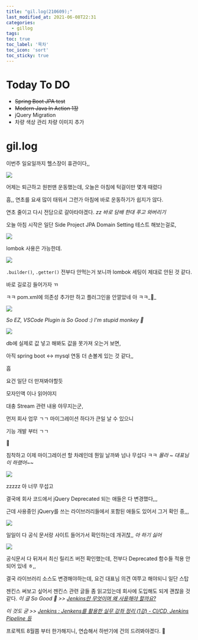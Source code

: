 ```yaml
---
title: "gil.log(210609);"
last_modified_at: 2021-06-08T22:31
categories: 
  - gillog
tags:
toc: true
toc_label: '목차'
toc_icon: 'sort'
toc_sticky: true
---
```

# Today To DO

- ~~Spring Boot JPA test~~
- ~~Modern Java In Action 1장~~
- jQuery Migration
- 차량 색상 관리 차량 이미지 추가


# gil.log

이번주 일요일까지 헬스장이 휴관이다,,

![](https://images.velog.io/images/gillog/post/37eacf89-76a8-42e9-ae34-45f98ab7838e/image.png)

어제는 퇴근하고 원펀맨 운동했는데, 오늘은 아침에 턱걸이만 몇개 때렸다

흠,, 연초를 요새 많이 태워서 그런가 아침에 바로 운동하기가 쉽지가 않다.

연초 줄이고 다시 전담으로 갈아타야겠다.
_zz 바로 담배 한대 푸고 와버리기_

오늘 아침 시작은 일단 Side Project JPA Domain Setting 테스트 해보는걸로,


![](https://images.velog.io/images/gillog/post/a198a36e-8db2-484d-aab4-419e730a73c6/image.png)

lombok 사용은 가능한데.

![](https://images.velog.io/images/gillog/post/0ee0b209-9e51-472b-baa9-9ab8fc3303bc/image.png)

`.builder()`, `.getter()` 전부다 안먹는거 보니까 lombok 세팅이 제대로 안된 것 같다.


바로 길로깅 들어가자 ㄲ

ㅋㅋ pom.xml에 의존성 추가만 하고 플러그인을 안깔았네 아 ㅋㅋ_🙈_


![](https://images.velog.io/images/gillog/post/e0114a6d-17ce-4db0-92c8-60207853944d/image.png)

_So EZ, VSCode Plugin is So Good :) I'm stupid monkey  🐒_



![](https://images.velog.io/images/gillog/post/c482e655-1612-4b4c-a14b-d11740abaa59/image.png)

db에 실제로 값 넣고 해봐도 값을 못가져 오는거 보면,

아직 spring boot <-> mysql 연동 더 손볼게 있는 것 같다,,

흠

요건 일단 더 만져봐야할듯

모자인액 이나 읽어야지


대충 Stream 관련 내용 야무지는군,

먼저 회사 업무 ㄱㄱ 마이그레이션 하다가 큰일 날 수 있으니

기능 개발 부터 ㄱㄱ


😤

침착하고 이제 마이그레이션 할 차례인데 뭔일 날까봐 넘나 무섭다 ㅋㅋ
_몰라 ~ 대표님이 하랬어~~_

![](https://images.velog.io/images/gillog/post/41bce36a-69dd-40c2-b89f-930db86ed46d/image.png)

zzzzz 아 너무 무섭고


결국에 회사 코드에서 jQuery Deprecated 되는 애들은 다 변경했다,,,

근데 사용중인 jQuery를 쓰는 라이브러리들에서 포함된 애들도 있어서 그거 확인 중,,,


![](https://images.velog.io/images/gillog/post/6707e353-aee6-4d57-b92c-ef06bbbda68f/image.png)

일일이 다 공식 문서랑 사이트 들어가서 확인하는데 개귀찮,,
_아 하기 싫어_


![](https://images.velog.io/images/gillog/post/918410d1-7aae-4c31-97ef-2dd7a3c38f0b/image.png)


공식문서 다 뒤져서 최신 릴리즈 버전 확인했는데, 전부다 Deprecated 함수들 적용 안되어 있네 ㅎ,,

결국 라이브러리 소스도 변경해야하는데, 요건 대표님 의견 여쭈고 해야되니 일단 스탑


젠킨스 써보고 싶어서 젠킨스 관련 글들 좀 읽고있는데 회사에 도입해도 되게 괜찮을 것 같다.
_이 글 So Good 🐧 >> [Jenkins란 무엇이며 왜 사용해야 할까요?](https://jjeongil.tistory.com/810)_

_이 것도 굳 >> [Jenkins : Jenkens를 활용한 실무 강좌 정리 (1강) - CI/CD, Jenkins Pipeline 등](https://jw910911.tistory.com/81)_


프로젝트 8월쯤 부터 한가해지니, 연습해서 하반기에 건의 드려봐야겠다. 👻

